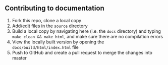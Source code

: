 ## Contributing to documentation

1) Fork this repo, clone a local copy
2) Add/edit files in the `source` directory
3) Build a local copy by navigating here (i.e. the `docs` directory) and typing `make clean && make html`, and make sure there are no compilation errors
4) View the locally built version by opening the `docs/build/html/index.html` file
5) Push to GitHub and create a pull request to merge the changes into master

